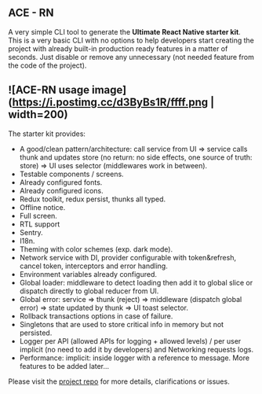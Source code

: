 ## ACE - RN
A very simple CLI tool to generate the **Ultimate React Native starter kit**.
This is a very basic CLI with no options to help developers start creating the project with already built-in production ready features in a matter of seconds. Just disable or remove any unnecessary (not needed feature from the code of the project).

![ACE-RN usage image](https://i.postimg.cc/d3ByBs1R/ffff.png | width=200)
---
The starter kit provides:

 - A good/clean pattern/architecture: call service from UI => service calls thunk and updates store (no return: no side effects, one source of truth: store) => UI uses selector (middlewares work in between).
 - Testable components / screens.
 - Already configured fonts.
 - Already configured icons.
 - Redux toolkit, redux persist, thunks all typed.
 - Offline notice.
 - Full screen.
 - RTL support
 - Sentry.
 - I18n.
 - Theming with color schemes (exp. dark mode).
 - Network service with DI, provider configurable with token&refresh, cancel token, interceptors and error handling.
 - Environment variables already configured.
 - Global loader: middleware to detect loading then add it to global slice or dispatch directly to global reducer from UI.
 - Global error: service => thunk (reject) => middleware (dispatch global error) => state updated by thunk => UI toast selector.
 - Rollback transactions options in case of failure.
 - Singletons that are used to store critical info in memory but not persisted.
 - Logger per API (allowed APIs for logging + allowed levels) / per user implicit (no need to add it by developers) and Networking requests logs.
 - Performance: implicit: inside logger with a reference to message.
More features to be added later...

 




Please visit the [project repo](https://github.com/AceBlazer/react-native-ultimate-starter) for more details, clarifications or issues.  
